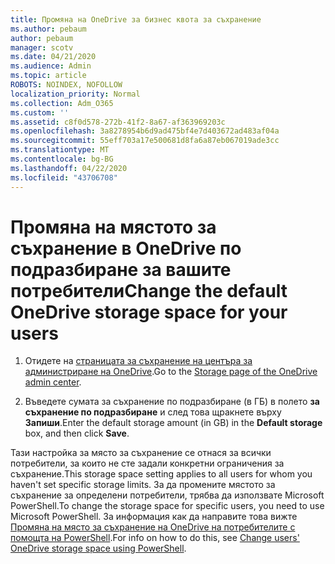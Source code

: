 ```yaml
---
title: Промяна на OneDrive за бизнес квота за съхранение
ms.author: pebaum
author: pebaum
manager: scotv
ms.date: 04/21/2020
ms.audience: Admin
ms.topic: article
ROBOTS: NOINDEX, NOFOLLOW
localization_priority: Normal
ms.collection: Adm_O365
ms.custom: ''
ms.assetid: c8f0d578-272b-41f2-8a67-af363969203c
ms.openlocfilehash: 3a8278954b6d9ad475bf4e7d403672ad483af04a
ms.sourcegitcommit: 55eff703a17e500681d8fa6a87eb067019ade3cc
ms.translationtype: MT
ms.contentlocale: bg-BG
ms.lasthandoff: 04/22/2020
ms.locfileid: "43706708"
---
```

# <a name="change-the-default-onedrive-storage-space-for-your-users"></a><span data-ttu-id="20fd4-102">Промяна на мястото за съхранение в OneDrive по подразбиране за вашите потребители</span><span class="sxs-lookup"><span data-stu-id="20fd4-102">Change the default OneDrive storage space for your users</span></span>

1. <span data-ttu-id="20fd4-103">Отидете на [страницата за съхранение на центъра за администриране на OneDrive](https://admin.onedrive.com/?v=StorageSettings).</span><span class="sxs-lookup"><span data-stu-id="20fd4-103">Go to the [Storage page of the OneDrive admin center](https://admin.onedrive.com/?v=StorageSettings).</span></span>
    
2. <span data-ttu-id="20fd4-104">Въведете сумата за съхранение по подразбиране (в ГБ) в полето **за съхранение по подразбиране** и след това щракнете върху **Запиши**.</span><span class="sxs-lookup"><span data-stu-id="20fd4-104">Enter the default storage amount (in GB) in the **Default storage** box, and then click **Save**.</span></span>
    
<span data-ttu-id="20fd4-105">Тази настройка за място за съхранение се отнася за всички потребители, за които не сте задали конкретни ограничения за съхранение.</span><span class="sxs-lookup"><span data-stu-id="20fd4-105">This storage space setting applies to all users for whom you haven't set specific storage limits.</span></span> <span data-ttu-id="20fd4-106">За да промените мястото за съхранение за определени потребители, трябва да използвате Microsoft PowerShell.</span><span class="sxs-lookup"><span data-stu-id="20fd4-106">To change the storage space for specific users, you need to use Microsoft PowerShell.</span></span> <span data-ttu-id="20fd4-107">За информация как да направите това вижте [Промяна на място за съхранение на OneDrive на потребителите с помощта на PowerShell](https://go.microsoft.com/fwlink/?linkid=866402).</span><span class="sxs-lookup"><span data-stu-id="20fd4-107">For info on how to do this, see [Change users' OneDrive storage space using PowerShell](https://go.microsoft.com/fwlink/?linkid=866402).</span></span>
  

